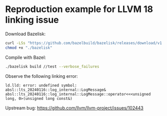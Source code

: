 # Reproduction example for LLVM 18 linking issue

Download Bazelisk:
```sh
curl -LSs "https://github.com/bazelbuild/bazelisk/releases/download/v1.20.0/bazelisk-linux-amd64" -o "./bazelisk"
chmod +x "./bazelisk"
```

Compile with Bazel:
```sh
./bazelisk build //test --verbose_failures
```

Observe the following linking error:
```
ld.lld: error: undefined symbol: absl::lts_20240116::log_internal::LogMessage& absl::lts_20240116::log_internal::LogMessage::operator<<<unsigned long, 0>(unsigned long const&)
```

Upstream bug: https://github.com/llvm/llvm-project/issues/102443

